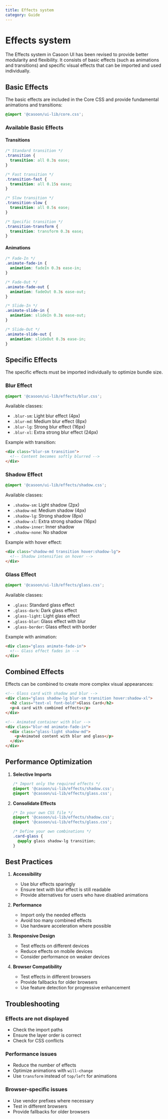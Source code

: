 ```yaml
---
title: Effects system
category: Guide
---
```


# Effects system

The Effects system in Casoon UI has been revised to provide better modularity and flexibility. It consists of basic effects (such as animations and transitions) and specific visual effects that can be imported and used individually.

## Basic Effects

The basic effects are included in the Core CSS and provide fundamental animations and transitions:

```css
@import '@casoon/ui-lib/core.css';
```

### Available Basic Effects

#### Transitions
```css
/* Standard transition */
.transition {
  transition: all 0.3s ease;
}

/* Fast transition */
.transition-fast {
  transition: all 0.15s ease;
}

/* Slow transition */
.transition-slow {
  transition: all 0.5s ease;
}

/* Specific transition */
.transition-transform {
  transition: transform 0.3s ease;
}
```

#### Animations
```css
/* Fade-In */
.animate-fade-in {
  animation: fadeIn 0.3s ease-in;
}

/* Fade-Out */
.animate-fade-out {
  animation: fadeOut 0.3s ease-out;
}

/* Slide-In */
.animate-slide-in {
  animation: slideIn 0.3s ease-out;
}

/* Slide-Out */
.animate-slide-out {
  animation: slideOut 0.3s ease-in;
}
```

## Specific Effects

The specific effects must be imported individually to optimize bundle size.

### Blur Effect
```css
@import '@casoon/ui-lib/effects/blur.css';
```

Available classes:
- `.blur-sm`: Light blur effect (4px)
- `.blur-md`: Medium blur effect (8px)
- `.blur-lg`: Strong blur effect (16px)
- `.blur-xl`: Extra strong blur effect (24px)

Example with transition:
```html
<div class="blur-sm transition">
  <!-- Content becomes softly blurred -->
</div>
```

### Shadow Effect
```css
@import '@casoon/ui-lib/effects/shadow.css';
```

Available classes:
- `.shadow-sm`: Light shadow (2px)
- `.shadow-md`: Medium shadow (4px)
- `.shadow-lg`: Strong shadow (8px)
- `.shadow-xl`: Extra strong shadow (16px)
- `.shadow-inner`: Inner shadow
- `.shadow-none`: No shadow

Example with hover effect:
```html
<div class="shadow-md transition hover:shadow-lg">
  <!-- Shadow intensifies on hover -->
</div>
```

### Glass Effect
```css
@import '@casoon/ui-lib/effects/glass.css';
```

Available classes:
- `.glass`: Standard glass effect
- `.glass-dark`: Dark glass effect
- `.glass-light`: Light glass effect
- `.glass-blur`: Glass effect with blur
- `.glass-border`: Glass effect with border

Example with animation:
```html
<div class="glass animate-fade-in">
  <!-- Glass effect fades in -->
</div>
```

## Combined Effects

Effects can be combined to create more complex visual appearances:

```html
<!-- Glass card with shadow and blur -->
<div class="glass shadow-lg blur-sm transition hover:shadow-xl">
  <h2 class="text-xl font-bold">Glass Card</h2>
  <p>A card with combined effects</p>
</div>

<!-- Animated container with blur -->
<div class="blur-md animate-fade-in">
  <div class="glass-light shadow-md">
    <p>Animated content with blur and glass</p>
  </div>
</div>
```

## Performance Optimization

1. **Selective Imports**
   ```css
   /* Import only the required effects */
   @import '@casoon/ui-lib/effects/shadow.css';
   @import '@casoon/ui-lib/effects/glass.css';
   ```

2. **Consolidate Effects**
   ```css
   /* In your own CSS file */
   @import '@casoon/ui-lib/effects/shadow.css';
   @import '@casoon/ui-lib/effects/glass.css';
   
   /* Define your own combinations */
   .card-glass {
     @apply glass shadow-lg transition;
   }
   ```

## Best Practices

1. **Accessibility**
   - Use blur effects sparingly
   - Ensure text with blur effect is still readable
   - Provide alternatives for users who have disabled animations

2. **Performance**
   - Import only the needed effects
   - Avoid too many combined effects
   - Use hardware acceleration where possible

3. **Responsive Design**
   - Test effects on different devices
   - Reduce effects on mobile devices
   - Consider performance on weaker devices

4. **Browser Compatibility**
   - Test effects in different browsers
   - Provide fallbacks for older browsers
   - Use feature detection for progressive enhancement

## Troubleshooting

### Effects are not displayed
- Check the import paths
- Ensure the layer order is correct
- Check for CSS conflicts

### Performance issues
- Reduce the number of effects
- Optimize animations with `will-change`
- Use `transform` instead of `top/left` for animations

### Browser-specific issues
- Use vendor prefixes where necessary
- Test in different browsers
- Provide fallbacks for older browsers 